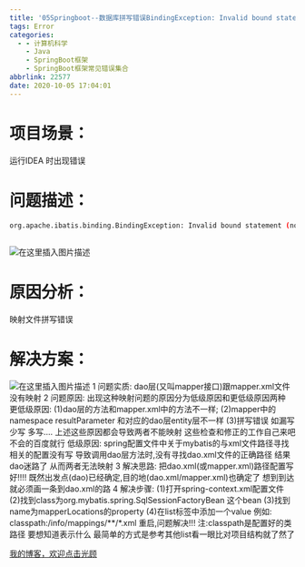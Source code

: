 ```yaml
---
title: '05Springboot--数据库拼写错误BindingException: Invalid bound statement '
tags: Error
categories:
  - - 计算机科学
    - Java
    - SpringBoot框架
    - SpringBoot框架常见错误集合
abbrlink: 22577
date: 2020-10-05 17:04:01
---
```

 
# 项目场景：

 运行IDEA 时出现错误

# 问题描述：

```bash
org.apache.ibatis.binding.BindingException: Invalid bound statement (not found): com.example.mysportjava.dao.UserDao.getUserByMassage
 
```
![在这里插入图片描述](https://img-blog.csdnimg.cn/20201005170459456.png#pic_center)

# 原因分析：

 映射文件拼写错误

# 解决方案：

 ![在这里插入图片描述](https://img-blog.csdnimg.cn/20201005170519357.png#pic_center)
1 问题实质: dao层(又叫mapper接口)跟mapper.xml文件没有映射
2 问题原因: 出现这种映射问题的原因分为低级原因和更低级原因两种
                     更低级原因:
                                              (1)dao层的方法和mapper.xml中的方法不一样;
                                              (2)mapper中的namespace resultParameter 和对应的dao层entity层不一样
                                              (3)拼写错误 如漏写 少写 多写....
                                              上述这些原因都会导致两者不能映射 这些检查和修正的工作自己来吧不会的百度就行
                  低级原因: spring配置文件中关于mybatis的与xml文件路径寻找相关的配置没有写
                                    导致调用dao层方法时,没有寻找dao.xml文件的正确路径 结果dao迷路了 从而两者无法映射
3 解决思路: 把dao.xml(或mapper.xml)路径配置写好!!!!
                     既然出发点(dao)已经确定,目的地(dao.xml/mapper.xml)也确定了
                     想到到达就必须画一条到dao.xml的路
4 解决步骤:
                   (1)打开spring-context.xml配置文件
                   (2)找到class为org.mybatis.spring.SqlSessionFactoryBean 这个bean
                   (3)找到name为mapperLocations的property
                   (4)在list标签中添加一个value
                                     例如:
                                             <value>classpath:/info/mappings/**/*.xml</value>
                  重启,问题解决!!!
                 注:classpath是配置好的类路径 要想知道表示什么 最简单的方式是参考其他list看一眼比对项目结构就了然了


  [ 我的博客，欢迎点击光顾](https://ppxpython.github.io/)
